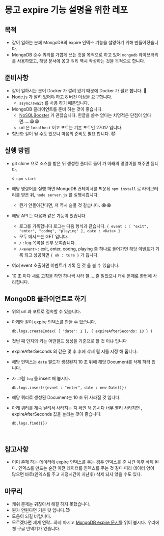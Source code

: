 # 몽고 expire 기능 설명을 위한 레포

## 목적

- 같이 일하는 분께 MongoDB의 expire 인덱스 기능을 설명하기 위해 만들어졌습니다.
- MongoDB 순수 쿼리를 가깝게 쓰는 것을 목적으로 하고 있어 `mongodb` 라이브러리를 사용하였고, 해당 문서에 몽고 쿼리 역시 작성하는 것을 목적으로 합니다.

## 준비사항

- 같이 일하시는 분이 Docker 가 깔려 있기 때문에 Docker 가 필요 합니다. :whale2:
- Node.js 가 깔려 있어야 하고 8 버전  이상을 요구합니다.
  - `async/await` 를 사용 하기 때문입니다.
- MongoDB 클라이언트를 준비 하는 것이 좋습니다. 
  - [NoSQLBooster](https://nosqlbooster.com/) 가 괜찮습니다. 한글을 쓸수 없다는 치명적은 단점이 없다면.....:sob::sob:
  - url 은 `localhost` 이고 포트는 기본 포트인 27017 입니다.
- 험난한 길이 될 수도 있으니 마음의 준비도 필요 합니다. :smiling_imp:

## 실행 방법

- git clone 으로 소스를 받은 뒤 생성한 폴더로 들어 가 아래의 명령어를 쳐주면 됩니다.

  ```
  $ npm start
  ```

- 해당 명령어를 실행 하면 MongoDB 컨테이너를 띄운뒤 `npm install`  로 라이브러리를 받은 뒤, `node server.js` 를 실행시킵니다.

  - 뭔가 안돌아간다면, 저 역시 슬플 것 같습니다. 😭😭

- 해당 API 는 다음과 같은 기능이 있습니다.

  - 로그를 기록합니다 로그는 다음 형식과 같습니다. `{ event : [ "exit", "enter", "codng", "playing" ], date : <Date> }`
  - 모두 메서드는 GET  입니다.
  - `/`  : log 목록을 전부 보여줍니다.
  - `/<event>`  : exit, enter, codng, playing 중 하나로 들어가면 해당 이벤트가 기록 되고 성공하면 `{ ok : ture }` 가 뜹니다.

- 여러 event 호출하면 이벤트가 기록 된 것 을 볼 수 있습니다.

- 10 초 마다 새로 고침을 하면 하나씩 사라 질.....줄 알았으나 캐쉬 문제로 한번에 사리집니다.

## MongoDB 클라이언트로 하기

- 위의 url 과 포트로 접속할 수 있습니다.

- 아래와 같이 expire 인덱스를 만들 수 있습니다.

  ```
  db.logs.createIndex( { "date": 1 }, { expireAfterSeconds: 10 } )

  ```

- 첫번 째 인지의 키는 어떤필드 생성을 기준으로 할 것 이냐 입니다

- expireAfterSeconds 의 값은 몇 후 후에 삭제 될 지를 지정 해 줍니다.

- 해당 인덱스는 `date` 필드가 생성된지 10 초 뒤에 해당 Document를 삭제 하라 입니다.

- 자 그럼 `log`  를 insert 해 봅시다.

  ```
  db.logs.insert({evnet : "enter", date : new Date()})
  ```

- 해당 쿼리로 생성된 Document는 10 초 뒤 사라질 것 입니다.

- 아래 쿼리를 계속 날려서 사라지는 지 확인 해 봅시다 너무 빨리 사라지면 , expireAfterSeconds 값을 늘리는 것이 좋습니다.

  ```
  db.logs.find({})
  ```
  
## 참고사항
- 이미 존재 하는 데이터에 expire 인덱스를 주는 경우 인덱스를 준 시간 이후 삭제 된다. 인덱스를 만드는 순간 이전 데이터를 인덱스를 주는 것 같다 따라 데이터 양이 많으면 바로(인덱스를 주고 지정시간이 지난후) 삭제 되지 않을 수도 있다. 

## 마무리

- 캐쉬 문제는 귀찮아서 해결 하지 못했습니다. 
- 뭔가 안된다면 기분 탓 입니다.:smiling_imp:
- 도움이 되길 바랍니다. 
- 모르겠다면 제게 연락...하지 마시고 [MongoDB expire 문서](https://docs.mongodb.com/manual/tutorial/expire-data/)를 읽어 봅시다. 우리에겐 구글 번역기가 있습니다.
